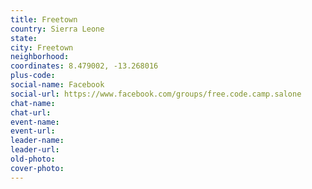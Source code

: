 ```yaml
---
title: Freetown
country: Sierra Leone
state: 
city: Freetown
neighborhood: 
coordinates: 8.479002, -13.268016
plus-code:
social-name: Facebook
social-url: https://www.facebook.com/groups/free.code.camp.salone
chat-name:
chat-url:
event-name:
event-url:
leader-name:
leader-url:
old-photo: 
cover-photo:
---
```

